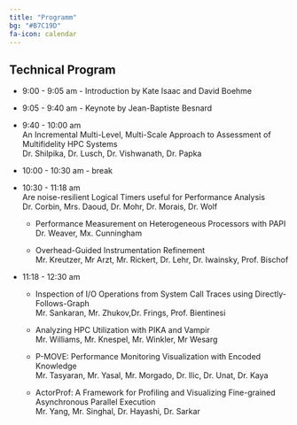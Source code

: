 ```yaml
---
title: "Programm"
bg: "#B7C19D"
fa-icon: calendar
---
```


## Technical Program

- 9:00 - 9:05 am - Introduction by Kate Isaac and David Boehme

- 9:05 - 9:40 am - Keynote by Jean-Baptiste Besnard

- 9:40 - 10:00 am <br> 
	An Incremental Multi-Level, Multi-Scale Approach to Assessment of Multifidelity HPC Systems <br>
	Dr. Shilpika, Dr. Lusch, Dr. Vishwanath, Dr. Papka

- 10:00 - 10:30 am - break 

- 10:30 - 11:18 am <br>
	Are noise-resilient Logical Timers useful for Performance Analysis <br>
	Dr. Corbin, Mrs. Daoud, Dr. Mohr, Dr. Morais, Dr. Wolf
	
	- Performance Measurement on Heterogeneous Processors with PAPI <br>
	Dr. Weaver, Mx. Cunningham

	- Overhead-Guided Instrumentation Refinement <br>
	Mr. Kreutzer, Mr Arzt, Mr. Rickert, Dr. Lehr, Dr. Iwainsky, Prof. Bischof
	
- 11:18 - 12:30 am <br>
	- Inspection of I/O Operations from System Call Traces using Directly-Follows-Graph <br>
	Mr. Sankaran, Mr. Zhukov,Dr. Frings, Prof. Bientinesi
	
	- Analyzing HPC Utilization with PIKA and Vampir <br>
	Mr. Williams, Mr. Knespel, Mr. Winkler, Mr Wesarg
	
	- P-MOVE: Performance Monitoring Visualization with Encoded Knowledge <br>
	Mr. Tasyaran, Mr. Yasal, Mr. Morgado, Dr. Ilic, Dr. Unat, Dr. Kaya
	
	- ActorProf: A Framework for Profiling and Visualizing Fine-grained Asynchronous Parallel Execution <br>
	Mr. Yang, Mr. Singhal, Dr. Hayashi, Dr. Sarkar
